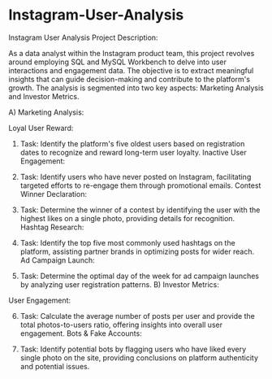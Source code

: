 # Instagram-User-Analysis

Instagram User Analysis Project Description:

As a data analyst within the Instagram product team, this project revolves around employing SQL and MySQL Workbench to delve into user interactions and engagement data. The objective is to extract meaningful insights that can guide decision-making and contribute to the platform's growth. The analysis is segmented into two key aspects: Marketing Analysis and Investor Metrics.

A) Marketing Analysis:

Loyal User Reward:

1. Task: Identify the platform's five oldest users based on registration dates to recognize and reward long-term user loyalty.
Inactive User Engagement:

2. Task: Identify users who have never posted on Instagram, facilitating targeted efforts to re-engage them through promotional emails.
Contest Winner Declaration:

3. Task: Determine the winner of a contest by identifying the user with the highest likes on a single photo, providing details for recognition.
Hashtag Research:

4. Task: Identify the top five most commonly used hashtags on the platform, assisting partner brands in optimizing posts for wider reach.
Ad Campaign Launch:

5. Task: Determine the optimal day of the week for ad campaign launches by analyzing user registration patterns.
B) Investor Metrics:

User Engagement:

6. Task: Calculate the average number of posts per user and provide the total photos-to-users ratio, offering insights into overall user engagement.
Bots & Fake Accounts:

7. Task: Identify potential bots by flagging users who have liked every single photo on the site, providing conclusions on platform authenticity and potential issues.
